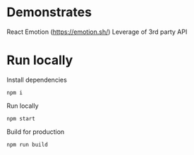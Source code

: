 # Demonstrates
React 
Emotion (https://emotion.sh/) 
Leverage of 3rd party API 

# Run locally
Install dependencies
```
npm i
```
Run locally
```
npm start
```
Build for production
```
npm run build
```
